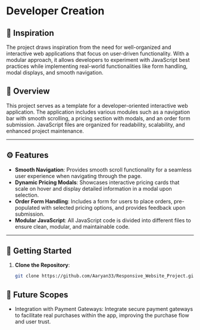 # Developer Creation

## 🌟 Inspiration

The project draws inspiration from the need for well-organized and interactive web applications that focus on user-driven functionality. With a modular approach, it allows developers to experiment with JavaScript best practices while implementing real-world functionalities like form handling, modal displays, and smooth navigation.


## 📌 Overview

This project serves as a template for a developer-oriented interactive web application. The application includes various modules such as a navigation bar with smooth scrolling, a pricing section with modals, and an order form submission. JavaScript files are organized for readability, scalability, and enhanced project maintenance.

---

## ⚙️ Features

- **Smooth Navigation**: Provides smooth scroll functionality for a seamless user experience when navigating through the page.
- **Dynamic Pricing Modals**: Showcases interactive pricing cards that scale on hover and display detailed information in a modal upon selection.
- **Order Form Handling**: Includes a form for users to place orders, pre-populated with selected pricing options, and provides feedback upon submission.
- **Modular JavaScript**: All JavaScript code is divided into different files to ensure clean, modular, and maintainable code.

---

## 🚀 Getting Started

1. **Clone the Repository**:
   ```bash
   git clone https://github.com/Aaryan33/Responsive_Website_Project.git
   ```

## 🔭 Future Scopes

- Integration with Payment Gateways: Integrate secure payment gateways to facilitate real purchases within the app, improving the purchase flow and user trust.
